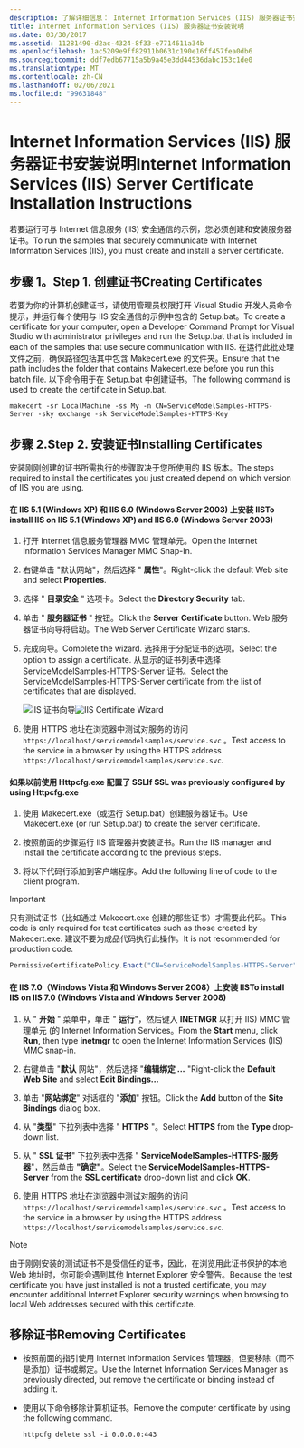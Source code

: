 ```yaml
---
description: 了解详细信息： Internet Information Services (IIS) 服务器证书安装说明
title: Internet Information Services (IIS) 服务器证书安装说明
ms.date: 03/30/2017
ms.assetid: 11281490-d2ac-4324-8f33-e7714611a34b
ms.openlocfilehash: 1ac5209e9ff82911b0631c190e16ff457fea0db6
ms.sourcegitcommit: ddf7edb67715a5b9a45e3dd44536dabc153c1de0
ms.translationtype: MT
ms.contentlocale: zh-CN
ms.lasthandoff: 02/06/2021
ms.locfileid: "99631848"
---
```

# <a name="internet-information-services-iis-server-certificate-installation-instructions"></a><span data-ttu-id="19ef9-103">Internet Information Services (IIS) 服务器证书安装说明</span><span class="sxs-lookup"><span data-stu-id="19ef9-103">Internet Information Services (IIS) Server Certificate Installation Instructions</span></span>

<span data-ttu-id="19ef9-104">若要运行可与 Internet 信息服务 (IIS) 安全通信的示例，您必须创建和安装服务器证书。</span><span class="sxs-lookup"><span data-stu-id="19ef9-104">To run the samples that securely communicate with Internet Information Services (IIS), you must create and install a server certificate.</span></span>  
  
## <a name="step-1-creating-certificates"></a><span data-ttu-id="19ef9-105">步骤 1。</span><span class="sxs-lookup"><span data-stu-id="19ef9-105">Step 1.</span></span> <span data-ttu-id="19ef9-106">创建证书</span><span class="sxs-lookup"><span data-stu-id="19ef9-106">Creating Certificates</span></span>  

 <span data-ttu-id="19ef9-107">若要为你的计算机创建证书，请使用管理员权限打开 Visual Studio 开发人员命令提示，并运行每个使用与 IIS 安全通信的示例中包含的 Setup.bat。</span><span class="sxs-lookup"><span data-stu-id="19ef9-107">To create a certificate for your computer, open a Developer Command Prompt for Visual Studio with administrator privileges and run the Setup.bat that is included in each of the samples that use secure communication with IIS.</span></span> <span data-ttu-id="19ef9-108">在运行此批处理文件之前，确保路径包括其中包含 Makecert.exe 的文件夹。</span><span class="sxs-lookup"><span data-stu-id="19ef9-108">Ensure that the path includes the folder that contains Makecert.exe before you run this batch file.</span></span> <span data-ttu-id="19ef9-109">以下命令用于在 Setup.bat 中创建证书。</span><span class="sxs-lookup"><span data-stu-id="19ef9-109">The following command is used to create the certificate in Setup.bat.</span></span>  
  
```console  
makecert -sr LocalMachine -ss My -n CN=ServiceModelSamples-HTTPS-Server -sky exchange -sk ServiceModelSamples-HTTPS-Key  
```  
  
## <a name="step-2-installing-certificates"></a><span data-ttu-id="19ef9-110">步骤 2.</span><span class="sxs-lookup"><span data-stu-id="19ef9-110">Step 2.</span></span> <span data-ttu-id="19ef9-111">安装证书</span><span class="sxs-lookup"><span data-stu-id="19ef9-111">Installing Certificates</span></span>  

 <span data-ttu-id="19ef9-112">安装刚刚创建的证书所需执行的步骤取决于您所使用的 IIS 版本。</span><span class="sxs-lookup"><span data-stu-id="19ef9-112">The steps required to install the certificates you just created depend on which version of IIS you are using.</span></span>  
  
#### <a name="to-install-iis-on-iis-51-windows-xp-and-iis-60-windows-server-2003"></a><span data-ttu-id="19ef9-113">在 IIS 5.1 (Windows XP) 和 IIS 6.0 (Windows Server 2003) 上安装 IIS</span><span class="sxs-lookup"><span data-stu-id="19ef9-113">To install IIS on IIS 5.1 (Windows XP) and IIS 6.0 (Windows Server 2003)</span></span>  
  
1. <span data-ttu-id="19ef9-114">打开 Internet 信息服务管理器 MMC 管理单元。</span><span class="sxs-lookup"><span data-stu-id="19ef9-114">Open the Internet Information Services Manager MMC Snap-In.</span></span>  
  
2. <span data-ttu-id="19ef9-115">右键单击 "默认网站"，然后选择 " **属性**"。</span><span class="sxs-lookup"><span data-stu-id="19ef9-115">Right-click the default Web site and select **Properties**.</span></span>  
  
3. <span data-ttu-id="19ef9-116">选择 " **目录安全** " 选项卡。</span><span class="sxs-lookup"><span data-stu-id="19ef9-116">Select the **Directory Security** tab.</span></span>  
  
4. <span data-ttu-id="19ef9-117">单击 " **服务器证书** " 按钮。</span><span class="sxs-lookup"><span data-stu-id="19ef9-117">Click the **Server Certificate** button.</span></span> <span data-ttu-id="19ef9-118">Web 服务器证书向导将启动。</span><span class="sxs-lookup"><span data-stu-id="19ef9-118">The Web Server Certificate Wizard starts.</span></span>  
  
5. <span data-ttu-id="19ef9-119">完成向导。</span><span class="sxs-lookup"><span data-stu-id="19ef9-119">Complete the wizard.</span></span> <span data-ttu-id="19ef9-120">选择用于分配证书的选项。</span><span class="sxs-lookup"><span data-stu-id="19ef9-120">Select the option to assign a certificate.</span></span> <span data-ttu-id="19ef9-121">从显示的证书列表中选择 ServiceModelSamples-HTTPS-Server 证书。</span><span class="sxs-lookup"><span data-stu-id="19ef9-121">Select the ServiceModelSamples-HTTPS-Server certificate from the list of certificates that are displayed.</span></span>  
  
     <span data-ttu-id="19ef9-122">![IIS 证书向导](media/iiscertificate-wizard.GIF "IISCertificate_Wizard")</span><span class="sxs-lookup"><span data-stu-id="19ef9-122">![IIS Certificate Wizard](media/iiscertificate-wizard.GIF "IISCertificate_Wizard")</span></span>  
  
6. <span data-ttu-id="19ef9-123">使用 HTTPS 地址在浏览器中测试对服务的访问 `https://localhost/servicemodelsamples/service.svc` 。</span><span class="sxs-lookup"><span data-stu-id="19ef9-123">Test access to the service in a browser by using the HTTPS address `https://localhost/servicemodelsamples/service.svc`.</span></span>  
  
#### <a name="if-ssl-was-previously-configured-by-using-httpcfgexe"></a><span data-ttu-id="19ef9-124">如果以前使用 Httpcfg.exe 配置了 SSL</span><span class="sxs-lookup"><span data-stu-id="19ef9-124">If SSL was previously configured by using Httpcfg.exe</span></span>  
  
1. <span data-ttu-id="19ef9-125">使用 Makecert.exe（或运行 Setup.bat）创建服务器证书。</span><span class="sxs-lookup"><span data-stu-id="19ef9-125">Use Makecert.exe (or run Setup.bat) to create the server certificate.</span></span>  
  
2. <span data-ttu-id="19ef9-126">按照前面的步骤运行 IIS 管理器并安装证书。</span><span class="sxs-lookup"><span data-stu-id="19ef9-126">Run the IIS manager and install the certificate according to the previous steps.</span></span>  
  
3. <span data-ttu-id="19ef9-127">将以下代码行添加到客户端程序。</span><span class="sxs-lookup"><span data-stu-id="19ef9-127">Add the following line of code to the client program.</span></span>  
  
> [!IMPORTANT]
> <span data-ttu-id="19ef9-128">只有测试证书（比如通过 Makecert.exe 创建的那些证书）才需要此代码。</span><span class="sxs-lookup"><span data-stu-id="19ef9-128">This code is only required for test certificates such as those created by Makecert.exe.</span></span> <span data-ttu-id="19ef9-129">建议不要为成品代码执行此操作。</span><span class="sxs-lookup"><span data-stu-id="19ef9-129">It is not recommended for production code.</span></span>  
  
```csharp  
PermissiveCertificatePolicy.Enact("CN=ServiceModelSamples-HTTPS-Server");  
```  
  
#### <a name="to-install-iis-on-iis-70-windows-vista-and-windows-server-2008"></a><span data-ttu-id="19ef9-130">在 IIS 7.0（Windows Vista 和 Windows Server 2008）上安装 IIS</span><span class="sxs-lookup"><span data-stu-id="19ef9-130">To install IIS on IIS 7.0 (Windows Vista and Windows Server 2008)</span></span>  
  
1. <span data-ttu-id="19ef9-131">从 " **开始** " 菜单中，单击 " **运行**"，然后键入 **INETMGR** 以打开 IIS) MMC 管理单元 (的 Internet Information Services。</span><span class="sxs-lookup"><span data-stu-id="19ef9-131">From the **Start** menu, click **Run**, then type **inetmgr** to open the Internet Information Services (IIS) MMC snap-in.</span></span>  
  
2. <span data-ttu-id="19ef9-132">右键单击 "**默认** 网站"，然后选择 "**编辑绑定 ...** "</span><span class="sxs-lookup"><span data-stu-id="19ef9-132">Right-click the **Default Web Site** and select **Edit Bindings…**</span></span>  
  
3. <span data-ttu-id="19ef9-133">单击 "**网站绑定**" 对话框的 "**添加**" 按钮。</span><span class="sxs-lookup"><span data-stu-id="19ef9-133">Click the **Add** button of the **Site Bindings** dialog box.</span></span>  
  
4. <span data-ttu-id="19ef9-134">从 "**类型**" 下拉列表中选择 " **HTTPS** "。</span><span class="sxs-lookup"><span data-stu-id="19ef9-134">Select **HTTPS** from the **Type** drop-down list.</span></span>  
  
5. <span data-ttu-id="19ef9-135">从 " **SSL 证书**" 下拉列表中选择 " **ServiceModelSamples-HTTPS-服务器**"，然后单击 **"确定"**。</span><span class="sxs-lookup"><span data-stu-id="19ef9-135">Select the **ServiceModelSamples-HTTPS-Server** from the **SSL certificate** drop-down list and click **OK**.</span></span>  
  
6. <span data-ttu-id="19ef9-136">使用 HTTPS 地址在浏览器中测试对服务的访问 `https://localhost/servicemodelsamples/service.svc` 。</span><span class="sxs-lookup"><span data-stu-id="19ef9-136">Test access to the service in a browser by using the HTTPS address `https://localhost/servicemodelsamples/service.svc`.</span></span>  
  
> [!NOTE]
> <span data-ttu-id="19ef9-137">由于刚刚安装的测试证书不是受信任的证书，因此，在浏览用此证书保护的本地 Web 地址时，你可能会遇到其他 Internet Explorer 安全警告。</span><span class="sxs-lookup"><span data-stu-id="19ef9-137">Because the test certificate you have just installed is not a trusted certificate, you may encounter additional Internet Explorer security warnings when browsing to local Web addresses secured with this certificate.</span></span>  
  
## <a name="removing-certificates"></a><span data-ttu-id="19ef9-138">移除证书</span><span class="sxs-lookup"><span data-stu-id="19ef9-138">Removing Certificates</span></span>  
  
- <span data-ttu-id="19ef9-139">按照前面的指引使用 Internet Information Services 管理器，但要移除（而不是添加）证书或绑定。</span><span class="sxs-lookup"><span data-stu-id="19ef9-139">Use the Internet Information Services Manager as previously directed, but remove the certificate or binding instead of adding it.</span></span>  
  
- <span data-ttu-id="19ef9-140">使用以下命令移除计算机证书。</span><span class="sxs-lookup"><span data-stu-id="19ef9-140">Remove the computer certificate by using the following command.</span></span>  
  
    ```console  
    httpcfg delete ssl -i 0.0.0.0:443  
    ```
